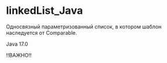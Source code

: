 # linkedList_Java
Односвязный параметризованный список, в котором шаблон наследуется от Comparable.

Java 17.0

!!ВАЖНО!!

